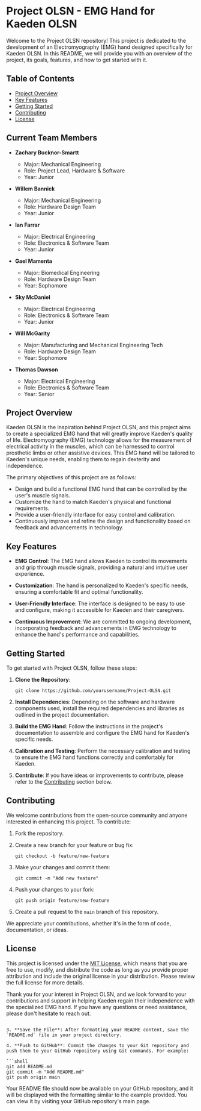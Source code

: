 # Project OLSN - EMG Hand for Kaeden OLSN

Welcome to the Project OLSN repository! This project is dedicated to the development of an Electromyography (EMG) hand designed specifically for Kaeden OLSN. In this README, we will provide you with an overview of the project, its goals, features, and how to get started with it.

## Table of Contents

- [Project Overview](#project-overview)
- [Key Features](#key-features)
- [Getting Started](#getting-started)
- [Contributing](#contributing)
- [License](#license)
  
## Current Team Members

- **Zachary Bucknor-Smartt**
  - Major: Mechanical Engineering
  - Role: Project Lead, Hardware & Software
  - Year: Junior

- **Willem Bannick**
  - Major: Mechanical Engineering
  - Role: Hardware Design Team
  - Year: Junior

- **Ian Farrar**
  - Major: Electrical Engineering
  - Role: Electronics & Software Team
  - Year: Junior

- **Gael Mamenta**
  - Major: Biomedical Engineering
  - Role: Hardware Design Team
  - Year: Sophomore

- **Sky McDaniel**
  - Major: Electrical Engineering
  - Role: Electronics & Software Team
  - Year: Junior

- **Will McGarity**
  - Major: Manufacturing and Mechanical Engineering Tech
  - Role: Hardware Design Team
  - Year: Sophomore

- **Thomas Dawson**
  - Major: Electrical Engineering
  - Role: Electronics & Software Team
  - Year: Senior

## Project Overview

Kaeden OLSN is the inspiration behind Project OLSN, and this project aims to create a specialized EMG hand that will greatly improve Kaeden's quality of life. Electromyography (EMG) technology allows for the measurement of electrical activity in the muscles, which can be harnessed to control prosthetic limbs or other assistive devices. This EMG hand will be tailored to Kaeden's unique needs, enabling them to regain dexterity and independence.

The primary objectives of this project are as follows:
- Design and build a functional EMG hand that can be controlled by the user's muscle signals.
- Customize the hand to match Kaeden's physical and functional requirements.
- Provide a user-friendly interface for easy control and calibration.
- Continuously improve and refine the design and functionality based on feedback and advancements in technology.

## Key Features

- **EMG Control**: The EMG hand allows Kaeden to control its movements and grip through muscle signals, providing a natural and intuitive user experience.

- **Customization**: The hand is personalized to Kaeden's specific needs, ensuring a comfortable fit and optimal functionality.

- **User-Friendly Interface**: The interface is designed to be easy to use and configure, making it accessible for Kaeden and their caregivers.

- **Continuous Improvement**: We are committed to ongoing development, incorporating feedback and advancements in EMG technology to enhance the hand's performance and capabilities.

## Getting Started

To get started with Project OLSN, follow these steps:

1. **Clone the Repository**:
   ```
   git clone https://github.com/yourusername/Project-OLSN.git
   ```

2. **Install Dependencies**: Depending on the software and hardware components used, install the required dependencies and libraries as outlined in the project documentation.

3. **Build the EMG Hand**: Follow the instructions in the project's documentation to assemble and configure the EMG hand for Kaeden's specific needs.

4. **Calibration and Testing**: Perform the necessary calibration and testing to ensure the EMG hand functions correctly and comfortably for Kaeden.

5. **Contribute**: If you have ideas or improvements to contribute, please refer to the [Contributing](#contributing) section below.

## Contributing

We welcome contributions from the open-source community and anyone interested in enhancing this project. To contribute:

1. Fork the repository.

2. Create a new branch for your feature or bug fix:

   ```
   git checkout -b feature/new-feature
   ```

3. Make your changes and commit them:

   ```
   git commit -m "Add new feature"
   ```

4. Push your changes to your fork:

   ```
   git push origin feature/new-feature
   ```

5. Create a pull request to the `main` branch of this repository.

We appreciate your contributions, whether it's in the form of code, documentation, or ideas.

## License

This project is licensed under the [MIT License](LICENSE), which means that you are free to use, modify, and distribute the code as long as you provide proper attribution and include the original license in your distribution. Please review the full license for more details.

Thank you for your interest in Project OLSN, and we look forward to your contributions and support in helping Kaeden regain their independence with the specialized EMG hand. If you have any questions or need assistance, please don't hesitate to reach out.
```

3. **Save the File**: After formatting your README content, save the `README.md` file in your project directory.

4. **Push to GitHub**: Commit the changes to your Git repository and push them to your GitHub repository using Git commands. For example:

```shell
git add README.md
git commit -m "Add README.md"
git push origin main
```

Your README file should now be available on your GitHub repository, and it will be displayed with the formatting similar to the example provided. You can view it by visiting your GitHub repository's main page.
